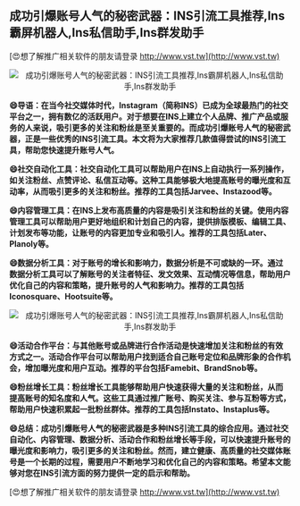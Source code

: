 ## **成功引爆账号人气的秘密武器：INS引流工具推荐,Ins霸屏机器人,Ins私信助手,Ins群发助手**

[😍想了解推广相关软件的朋友请登录 http://www.vst.tw](http://www.vst.tw)

 <center><img src="https://vst.tw/MP4/tuiguang/png/8.png" alt="成功引爆账号人气的秘密武器：INS引流工具推荐,Ins霸屏机器人,Ins私信助手,Ins群发助手"></center>

**😄导语：在当今社交媒体时代，Instagram（简称INS）已成为全球最热门的社交平台之一，拥有数亿的活跃用户。对于想要在INS上建立个人品牌、推广产品或服务的人来说，吸引更多的关注和粉丝是至关重要的。而成功引爆账号人气的秘密武器，正是一些优秀的INS引流工具。本文将为大家推荐几款值得尝试的INS引流工具，帮助您快速提升账号人气。**

**😄社交自动化工具：社交自动化工具可以帮助用户在INS上自动执行一系列操作，如关注粉丝、点赞评论、私信互动等。这种工具能够极大地提高账号的曝光度和互动率，从而吸引更多的关注和粉丝。推荐的工具包括Jarvee、Instazood等。**

**😄内容管理工具：在INS上发布高质量的内容是吸引关注和粉丝的关键。使用内容管理工具可以帮助用户更好地组织和计划自己的内容，提供排版模板、编辑工具、计划发布等功能，让账号的内容更加专业和吸引人。推荐的工具包括Later、Planoly等。**

**😄数据分析工具：对于账号的增长和影响力，数据分析是不可或缺的一环。通过数据分析工具可以了解账号的关注者特征、发文效果、互动情况等信息，帮助用户优化自己的内容和策略，提升账号的人气和影响力。推荐的工具包括Iconosquare、Hootsuite等。**

 <center><img src="https://vst.tw/MP4/tuiguang/png/8.png" alt="成功引爆账号人气的秘密武器：INS引流工具推荐,Ins霸屏机器人,Ins私信助手,Ins群发助手"></center>

**😄活动合作平台：与其他账号或品牌进行合作活动是快速增加关注和粉丝的有效方式之一。活动合作平台可以帮助用户找到适合自己账号定位和品牌形象的合作机会，增加曝光度和用户互动。推荐的平台包括Famebit、BrandSnob等。**

**😄粉丝增长工具：粉丝增长工具能够帮助用户快速获得大量的关注和粉丝，从而提高账号的知名度和人气。这些工具通过推广账号、购买关注、参与互粉等方式，帮助用户快速积累起一批粉丝群体。推荐的工具包括Instato、Instaplus等。**

**😄总结：成功引爆账号人气的秘密武器是多种INS引流工具的综合应用。通过社交自动化、内容管理、数据分析、活动合作和粉丝增长等手段，可以快速提升账号的曝光度和影响力，吸引更多的关注和粉丝。然而，建立健康、高质量的社交媒体账号是一个长期的过程，需要用户不断地学习和优化自己的内容和策略。希望本文能够对您在INS引流方面的努力提供一定的启示和帮助。**

[😍想了解推广相关软件的朋友请登录 http://www.vst.tw](http://www.vst.tw)



